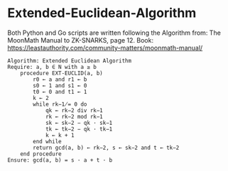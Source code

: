 # Extended-Euclidean-Algorithm

Both Python and Go scripts are written following the Algorithm from: The MoonMath Manual to ZK-SNARKS, page 12.
Book: https://leastauthority.com/community-matters/moonmath-manual/

	Algorithm: Extended Euclidean Algorithm
	Require: a, b ∈ N with a ≥ b
		procedure EXT-EUCLID(a, b)
			r0 ← a and r1 ← b
			s0 ← 1 and s1 ← 0
			t0 ← 0 and t1 ← 1
			k ← 2
			while rk−1̸= 0 do
				qk ← rk−2 div rk−1
				rk ← rk−2 mod rk−1
				sk ← sk−2 − qk · sk−1
				tk ← tk−2 − qk · tk−1
				k ← k + 1
			end while
			return gcd(a, b) ← rk−2, s ← sk−2 and t ← tk−2
		end procedure
	Ensure: gcd(a, b) = s · a + t · b
